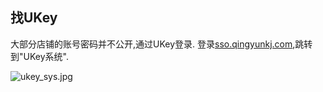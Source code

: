 ## 找UKey

大部分店铺的账号密码并不公开,通过UKey登录.
登录[sso.qingyunkj.com](http://sso.qingyunkj.com),跳转到"UKey系统".

![ukey_sys.jpg](http://img.qingyunkj.com/gitbook_netlogin/ukey_sys.jpg)
